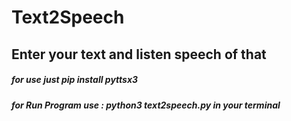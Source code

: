 # Text2Speech
## Enter your text and listen speech of that
##### for use just pip install pyttsx3 
##### for Run Program use : python3 text2speech.py in your terminal 
